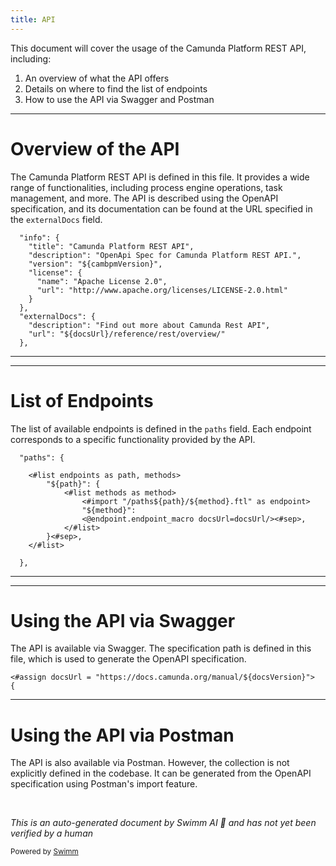 ```yaml
---
title: API
---
```

This document will cover the usage of the Camunda Platform REST API, including:

1. An overview of what the API offers
2. Details on where to find the list of endpoints
3. How to use the API via Swagger and Postman

<SwmSnippet path="/engine-rest/engine-rest-openapi/src/main/templates/main.ftl" line="6">

---

# Overview of the API

The Camunda Platform REST API is defined in this file. It provides a wide range of functionalities, including process engine operations, task management, and more. The API is described using the OpenAPI specification, and its documentation can be found at the URL specified in the `externalDocs` field.

```ftl
  "info": {
    "title": "Camunda Platform REST API",
    "description": "OpenApi Spec for Camunda Platform REST API.",
    "version": "${cambpmVersion}",
    "license": {
      "name": "Apache License 2.0",
      "url": "http://www.apache.org/licenses/LICENSE-2.0.html"
    }
  },
  "externalDocs": {
    "description": "Find out more about Camunda Rest API",
    "url": "${docsUrl}/reference/rest/overview/"
  },
```

---

</SwmSnippet>

<SwmSnippet path="/engine-rest/engine-rest-openapi/src/main/templates/main.ftl" line="91">

---

# List of Endpoints

The list of available endpoints is defined in the `paths` field. Each endpoint corresponds to a specific functionality provided by the API.

```ftl
  "paths": {

    <#list endpoints as path, methods>
        "${path}": {
            <#list methods as method>
                <#import "/paths${path}/${method}.ftl" as endpoint>
                "${method}":
                <@endpoint.endpoint_macro docsUrl=docsUrl/><#sep>,
            </#list>
        }<#sep>,
    </#list>

  },
```

---

</SwmSnippet>

<SwmSnippet path="/engine-rest/engine-rest-openapi/src/main/templates/main.ftl" line="3">

---

# Using the API via Swagger

The API is available via Swagger. The specification path is defined in this file, which is used to generate the OpenAPI specification.

```ftl
<#assign docsUrl = "https://docs.camunda.org/manual/${docsVersion}">
{
```

---

</SwmSnippet>

# Using the API via Postman

The API is also available via Postman. However, the collection is not explicitly defined in the codebase. It can be generated from the OpenAPI specification using Postman's import feature.

&nbsp;

*This is an auto-generated document by Swimm AI 🌊 and has not yet been verified by a human*

<SwmMeta version="3.0.0" repo-id="Z2l0aHViJTNBJTNBREVNTy1jYW11bmRhLWJwbS1wbGF0Zm9ybSUzQSUzQXN3aW1taW8=" repo-name="DEMO-camunda-bpm-platform"><sup>Powered by [Swimm](/)</sup></SwmMeta>
